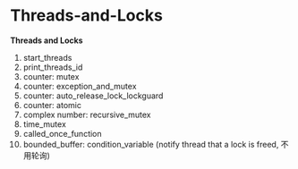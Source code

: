 # Threads-and-Locks
<b>Threads and Locks</b><br>

1. start_threads
2. print_threads_id
3. counter: mutex
4. counter: exception_and_mutex
5. counter: auto_release_lock_lockguard
6. counter: atomic
7. complex number: recursive_mutex
8. time_mutex
9. called_once_function
10. bounded_buffer: condition_variable (notify thread that a lock is freed, 不用轮询)


